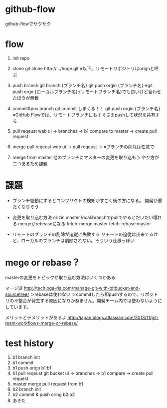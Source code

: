 github-flow
====

github-flowでサクサク

flow
===
1. init repo

2. clone
  git clone http://.../hoge.git
  ※以下、リモートリポジトリはorignと呼ぶ

3. push branch
  git branch {ブランチ名}
  git push orgin {ブランチ名}
  ※git push orgn {ローカルブランチ名}:{リモートブランチ名}でも良いけど合わせたほうが無難

4. commit&pus branch
  git commit しまくる！！
  git push orgin {ブランチ名}
  ※GitHub Flowでは、リモートブランチにもすぐさまpushして状況を共有する

5. pull reqeust
	web ui -> branches -> b1 compare to master -> create pull request

6. merge pull reqeust
	web ui -> pull reqeust -> 
	※ブランチの削除は任意で

7. merge from master
	他のブランチにマスターの変更を取り込もう
	やり方が二つあるため課題


課題
===

* ブランチ駆動にするとコンフリクトの検知がすごく後の方になる。
開発が重たくなりそう

* 変更を取り込む方法
orizin:master local:branchでpullでやるとだいだい壊れる
mergeかrebeaseになる
fetch-merge master
fetch-rebase master

* リモートのブランチの削除が追従に失敗する
リモートの追従は出来てるけど、ローカルのブランチは削除されない。そういう仕様っぽい

mege or rebase？
===
masterの変更をトピックが取り込む方法はいくつかある
                                                         
マージ派
http://tech.oga-ria.com/manage-git-with-bitbucket-and-sourcetree/
＞rebaseは使わない
＞commitしたら即pushするので、リポジトリの不整合が発生する原因になりかねません。開発チーム内では使わないようにしています。

メリットとデメリットがあるよ
http://japan.blogs.atlassian.com/2013/11/git-team-workflows-merge-or-rebase/


test history
===
1. b1 branch init
2. b1 commit
3. b1 push orign b1:b1
4. b1 pull reqeust
  git bucket ui -> branches -> b1 compare -> create pull request
5. master merge pull request from b1
6. b2 branch init
7. b2 commit & push oring b2:b2
8. あきた


